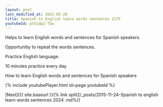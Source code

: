```yaml
---
layout: post
last_modified_at: 2021-03-29
title: Spanish to English learn words sentences 2175 
youtubeId: ptX1dpI-TSw
---
```

 
 
Helps to learn English words and sentences for Spanish speakers.

Opportunitiy to repeat the words sentences. 

Practice English language. 
 
10 minutes practice every day. 
 
How to learn English words and sentences for Spanish speakers 
 
{% include youtubePlayer.html id=page.youtubeId %}
 
 
[Next]({{ site.baseurl }}{% link  split2/_posts/2015-11-24-Spanish to english learn words sentences 2024 .md%})
 
